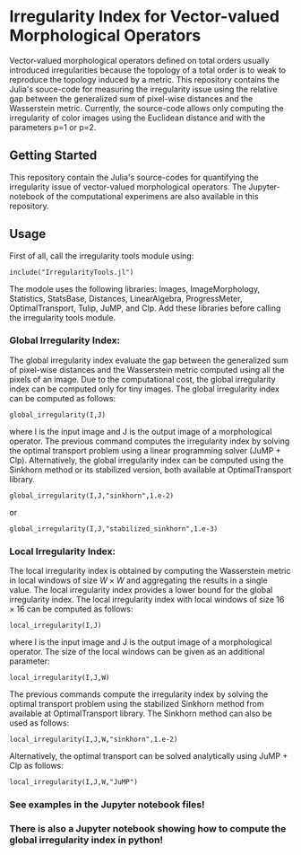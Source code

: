 # Irregularity Index for Vector-valued Morphological Operators

Vector-valued morphological operators defined on total orders usually introduced irregularities because the topology of a total order is to weak to reproduce the topology induced by a metric. This repository contains the Julia's souce-code for measuring the irregularity issue using the relative gap between the generalized sum of pixel-wise distances and the Wasserstein metric. Currently, the source-code allows only computing the irregularity of color images using the Euclidean distance and with the parameters p=1 or p=2.

## Getting Started

This repository contain the Julia's source-codes for quantifying the irregularity issue of vector-valued morphological operators. The Jupyter-notebook of the computational experimens are also available in this repository.

## Usage

First of all, call the irregularity tools module using:

```
include("IrregularityTools.jl")
```

The modole uses the following libraries: Images, ImageMorphology, Statistics, StatsBase, Distances, LinearAlgebra, ProgressMeter, OptimalTransport, Tulip, JuMP, and Clp. Add these libraries before calling the irregularity tools module.

### Global Irregularity Index:

The global irregularity index evaluate the gap between the generalized sum of pixel-wise distances and the Wasserstein metric computed using all the pixels of an image. Due to the computational cost, the global irregularity index can be computed only for tiny images. The global irregularity index can be computed as follows:
```
global_irregularity(I,J)
```
where I is the input image and J is the output image of a morphological operator. The previous command computes the irregularity index by solving the optimal transport problem using a linear programming solver (JuMP + Clp). Alternatively, the global irregularity index can be computed using the Sinkhorn method or its stabilized version, both available at OptimalTransport library.
```
global_irregularity(I,J,"sinkhorn",1.e-2)
```
or
```
global_irregularity(I,J,"stabilized_sinkhorn",1.e-3)
```

### Local Irregularity Index:

The local irregularity index is obtained by computing the Wasserstein metric in local windows of size $W \times W$ and aggregating the results in a single value. The local irregularity index provides a lower bound for the global irregularity index. The local irregularity index with local windows of size $16 \times 16$ can be computed as follows:
```
local_irregularity(I,J)
```
where I is the input image and J is the output image of a morphological operator. The size of the local windows can be given as an additional parameter:
```
local_irregularity(I,J,W)
```
The previous commands compute the irregularity index by solving the optimal transport problem using the stabilized Sinkhorn method from available at OptimalTransport library. The Sinkhorn method can also be used as follows:
```
local_irregularity(I,J,W,"sinkhorn",1.e-2)
```
Alternatively, the optimal transport can be solved analytically using JuMP + Clp as follows:
```
local_irregularity(I,J,W,"JuMP")
```

### See examples in the Jupyter notebook files!

### There is also a Jupyter notebook showing how to compute the global irregularity index in python!
